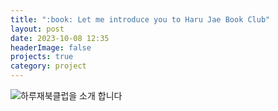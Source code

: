```yaml
---
title: ":book: Let me introduce you to Haru Jae Book Club"
layout: post
date: 2023-10-08 12:35
headerImage: false
projects: true
category: project
---
```


![하루재북클럽을 소개 합니다](https://sansonyeo.github.io/mountain-book/assets/images/하루재북클럽소개.jpg)


